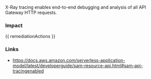 
X-Ray tracing enables end-to-end debugging and analysis of all API Gateway HTTP requests.


### Impact
<!-- Add Impact here -->

<!-- DO NOT CHANGE -->
{{ remediationActions }}

### Links
- https://docs.aws.amazon.com/serverless-application-model/latest/developerguide/sam-resource-api.html#sam-api-tracingenabled


